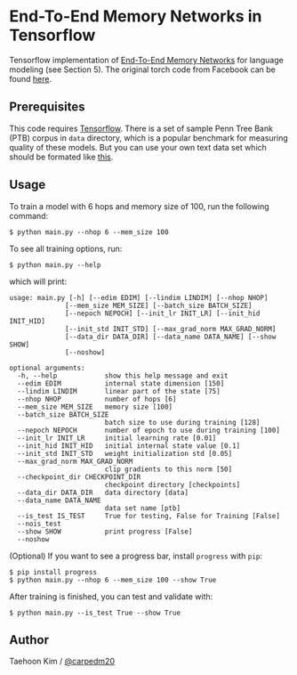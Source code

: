 End-To-End Memory Networks in Tensorflow
========================================

Tensorflow implementation of [End-To-End Memory Networks](http://arxiv.org/abs/1503.08895v4) for language modeling (see Section 5). The original torch code from Facebook can be found [here](https://github.com/facebook/MemNN/tree/master/MemN2N-lang-model).


Prerequisites
-------------

This code requires [Tensorflow](https://www.tensorflow.org/). There is a set of sample Penn Tree Bank (PTB) corpus in `data` directory, which is a popular benchmark for measuring quality of these models. But you can use your own text data set which should be formated like [this](data/).


Usage
-----

To train a model with 6 hops and memory size of 100, run the following command:

    $ python main.py --nhop 6 --mem_size 100

To see all training options, run:

    $ python main.py --help

which will print:

    usage: main.py [-h] [--edim EDIM] [--lindim LINDIM] [--nhop NHOP]
                  [--mem_size MEM_SIZE] [--batch_size BATCH_SIZE]
                  [--nepoch NEPOCH] [--init_lr INIT_LR] [--init_hid INIT_HID]
                  [--init_std INIT_STD] [--max_grad_norm MAX_GRAD_NORM]
                  [--data_dir DATA_DIR] [--data_name DATA_NAME] [--show SHOW]
                  [--noshow]

    optional arguments:
      -h, --help            show this help message and exit
      --edim EDIM           internal state dimension [150]
      --lindim LINDIM       linear part of the state [75]
      --nhop NHOP           number of hops [6]
      --mem_size MEM_SIZE   memory size [100]
      --batch_size BATCH_SIZE
                            batch size to use during training [128]
      --nepoch NEPOCH       number of epoch to use during training [100]
      --init_lr INIT_LR     initial learning rate [0.01]
      --init_hid INIT_HID   initial internal state value [0.1]
      --init_std INIT_STD   weight initialization std [0.05]
      --max_grad_norm MAX_GRAD_NORM
                            clip gradients to this norm [50]
      --checkpoint_dir CHECKPOINT_DIR
                            checkpoint directory [checkpoints]
      --data_dir DATA_DIR   data directory [data]
      --data_name DATA_NAME
                            data set name [ptb]
      --is_test IS_TEST     True for testing, False for Training [False]
      --nois_test
      --show SHOW           print progress [False]
      --noshow

(Optional) If you want to see a progress bar, install `progress` with `pip`:

    $ pip install progress
    $ python main.py --nhop 6 --mem_size 100 --show True

After training is finished, you can test and validate with:

    $ python main.py --is_test True --show True


Author
------

Taehoon Kim / [@carpedm20](http://carpedm20.github.io/)
